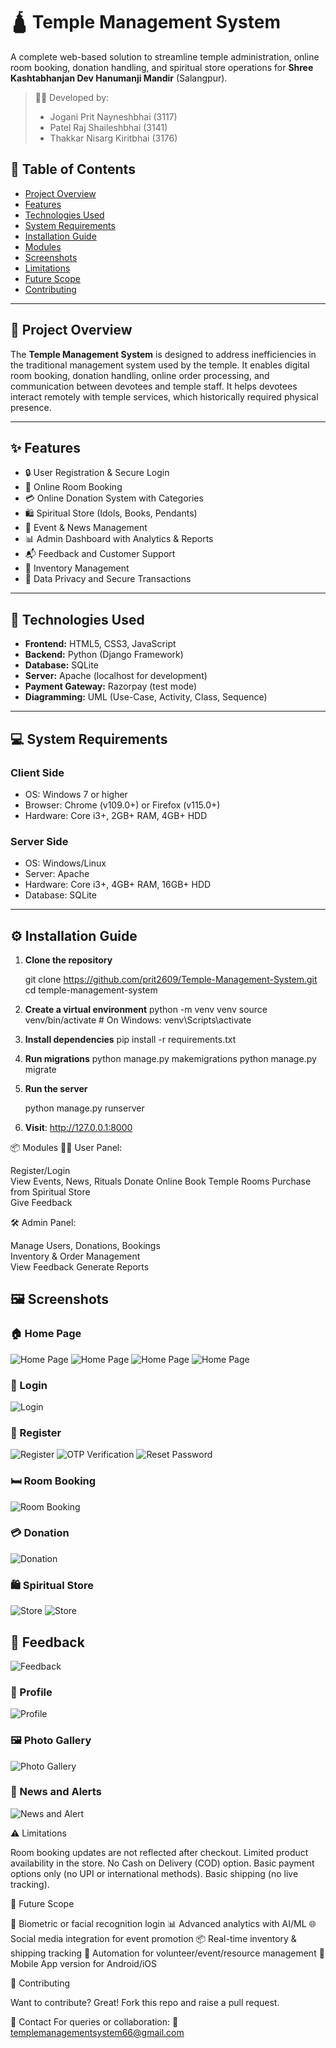 # 🛕 Temple Management System

A complete web-based solution to streamline temple administration, online room booking, donation handling, and spiritual store operations for **Shree Kashtabhanjan Dev Hanumanji Mandir** (Salangpur).

> 👨‍💻 Developed by:  
> - Jogani Prit Nayneshbhai (3117)  
> - Patel Raj Shaileshbhai (3141)  
> - Thakkar Nisarg Kiritbhai (3176)

## 📑 Table of Contents

- [Project Overview](#project-overview)
- [Features](#features)
- [Technologies Used](#technologies-used)
- [System Requirements](#system-requirements)
- [Installation Guide](#installation-guide)
- [Modules](#modules)
- [Screenshots](#screenshots)
- [Limitations](#limitations)
- [Future Scope](#future-scope)
- [Contributing](#contributing)

---

## 📌 Project Overview

The **Temple Management System** is designed to address inefficiencies in the traditional management system used by the temple. It enables digital room booking, donation handling, online order processing, and communication between devotees and temple staff. It helps devotees interact remotely with temple services, which historically required physical presence.

---

## ✨ Features

- 🔒 User Registration & Secure Login
- 📅 Online Room Booking
- 💳 Online Donation System with Categories
- 🛍️ Spiritual Store (Idols, Books, Pendants)
- 📢 Event & News Management
- 📊 Admin Dashboard with Analytics & Reports
- 📬 Feedback and Customer Support
- 📂 Inventory Management
- 🔐 Data Privacy and Secure Transactions

---

## 🧰 Technologies Used

- **Frontend:** HTML5, CSS3, JavaScript  
- **Backend:** Python (Django Framework)  
- **Database:** SQLite  
- **Server:** Apache (localhost for development)  
- **Payment Gateway:** Razorpay (test mode)  
- **Diagramming:** UML (Use-Case, Activity, Class, Sequence)

---

## 💻 System Requirements

### Client Side
- OS: Windows 7 or higher  
- Browser: Chrome (v109.0+) or Firefox (v115.0+)  
- Hardware: Core i3+, 2GB+ RAM, 4GB+ HDD

### Server Side
- OS: Windows/Linux  
- Server: Apache  
- Hardware: Core i3+, 4GB+ RAM, 16GB+ HDD  
- Database: SQLite  

---

## ⚙️ Installation Guide

1. **Clone the repository**

   git clone https://github.com/prit2609/Temple-Management-System.git
   cd temple-management-system

2. **Create a virtual environment**
  python -m venv venv
  source venv/bin/activate  # On Windows: venv\Scripts\activate

3. **Install dependencies**
  pip install -r requirements.txt

4. **Run migrations**
  python manage.py makemigrations
  python manage.py migrate

5. **Run the server**

   python manage.py runserver

7. **Visit**: http://127.0.0.1:8000

📦 Modules
  🙍‍♂️ User Panel:
    
  Register/Login  
  View Events, News, Rituals
  Donate Online
  Book Temple Rooms
  Purchase from Spiritual Store  
  Give Feedback

  
  🛠️ Admin Panel:
    
   Manage Users, Donations, Bookings    
   Inventory & Order Management    
   View Feedback
   Generate Reports


  ## 🖼️ Screenshots

   ### 🏠 Home Page
![Home Page](screenshots/Home_1.png)
![Home Page](screenshots/Home_2.png)
![Home Page](screenshots/Home_3.png)
![Home Page](screenshots/Home_4.png)


   ### 🔐 Login
![Login](screenshots/Login.png)

   ### 📝 Register
   ![Register](screenshots/Register.png)
   ![OTP Verification](screenshots/OTP.png)
   ![Reset Password](screenshots/OTP_For_Change_Password.png)

   ### 🛏️ Room Booking
   ![Room Booking](screenshots/RoomBooking.png)

   ### 💳 Donation
   ![Donation](screenshots/Donation.png)

   ### 🛍️ Spiritual Store
   ![Store](screenshots/Store.png)
   ![Store](screenshots/Store_2.png)

   ## 💬 Feedback
   ![Feedback](screenshots/Feedback.png)

   ### 👤 Profile
   ![Profile](screenshots/Profile.png)

   ### 🖼️ Photo Gallery
   ![Photo Gallery](https://raw.githubusercontent.com/prit2609/Temple-Management-System/main/screenshots/Photo_Gallery.png)

   ### 📢 News and Alerts
   ![News and Alert](screenshots/New_and_Alert.png)


  ⚠️ Limitations

   Room booking updates are not reflected after checkout.
   Limited product availability in the store.
   No Cash on Delivery (COD) option.
   Basic payment options only (no UPI or international methods).
   Basic shipping (no live tracking).


  🔮 Future Scope
  
   🔐 Biometric or facial recognition login
   📊 Advanced analytics with AI/ML
   🌐 Social media integration for event promotion
   📦 Real-time inventory & shipping tracking
   🔁 Automation for volunteer/event/resource management
   📱 Mobile App version for Android/iOS

  🤝 Contributing
    
   Want to contribute? Great! Fork this repo and raise a pull request.

  📧 Contact
   For queries or collaboration: 📨 templemanagementsystem66@gmail.com
